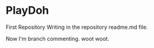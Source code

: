 # PlayDoh
First Repository
Writing in the repository readme.md file.

Now I'm branch commenting.  woot woot.
